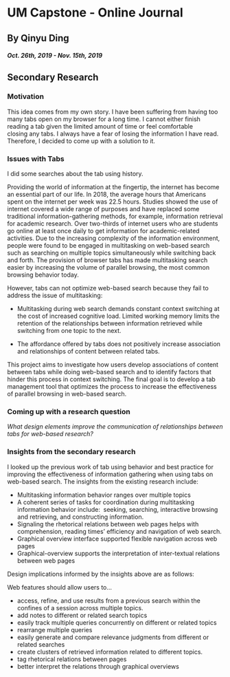# UM Capstone - Online Journal
**By Qinyu Ding**
---

##### Oct. 26th, 2019 - Nov. 15th, 2019
## Secondary Research  

### Motivation
This idea comes from my own story. I have been suffering from having too many tabs open on my browser for a long time. I cannot either finish reading a tab given the limited amount of time or feel comfortable closing any tabs. I always have a fear of losing the information I have read. Therefore, I decided to come up with a solution to it.

### Issues with Tabs
I did some searches about the tab using history. 

Providing the world of information at the fingertip, the internet has become an essential part of our life. In 2018, the average hours that Americans spent on the internet per week was 22.5 hours. Studies showed the use of internet covered a wide range of purposes and have replaced some traditional information-gathering methods, for example, information retrieval for academic research. Over two-thirds of internet users who are students go online at least once daily to get information for academic-related activities. Due to the increasing complexity of the information environment, people were found to be engaged in multitasking on web-based search such as searching on multiple topics simultaneously while switching back and forth. The provision of browser tabs has made multitasking search easier by increasing the volume of parallel browsing, the most common browsing behavior today.

However, tabs can not optimize web-based search because they fail to address the issue of multitasking:

* Multitasking during web search demands constant context switching at the cost of increased cognitive load. Limited working memory limits the retention of the relationships between information retrieved while switching from one topic to the next.

* The affordance offered by tabs does not positively increase association and relationships of content between related tabs.

This project aims to investigate how users develop associations of content between tabs while doing web-based search and to identify factors that hinder this process in context switching. The final goal is to develop a tab management tool that optimizes the process to increase the effectiveness of parallel browsing in web-based search.

### Coming up with a research question
*What design elements improve the communication of relationships between tabs for web-based research?*

### Insights from the secondary research
I looked up the previous work of tab using behavior and best practice for improving the effectiveness of information gathering when using tabs on web-based search. The insights from the existing research include:

* Multitasking information behavior ranges over multiple topics 
* A coherent series of tasks for coordination during multitasking information behavior include:  seeking, searching, interactive browsing and retrieving, and constructing information.
* Signaling the rhetorical relations between web pages helps with comprehension, reading times’ efficiency and navigation of web search.
* Graphical overview interface supported flexible navigation across web pages 
* Graphical-overview supports the interpretation of inter-textual relations between web pages

Design implications informed by the insights above are as follows:

Web features should allow users to...
* access, refine, and use results from a previous search within the confines of a session across multiple topics.
* add notes to different or related search topics
* easily track multiple queries concurrently on different or related topics 
* rearrange multiple queries
* easily generate and compare relevance judgments from different or related searches
* create clusters of retrieved information related to different topics.
* tag rhetorical relations between pages
* better interpret the relations through graphical overviews

​

